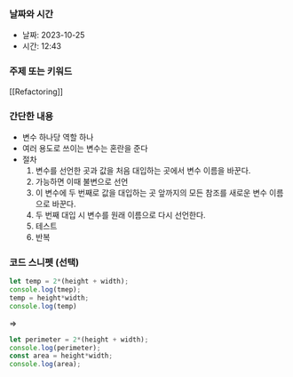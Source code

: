 ### 날짜와 시간

- 날짜: 2023-10-25
- 시간: 12:43

### 주제 또는 키워드
[[Refactoring]]
### 간단한 내용
- 변수 하나당 역할 하나
- 여러 용도로 쓰이는 변수는 혼란을 준다
- 절차
	1. 변수를 선언한 곳과 값을 처음 대입하는 곳에서 변수 이름을 바꾼다.
	2. 가능하면 이때 불변으로 선언
	3. 이 변수에 두 번째로 값을 대입하는 곳 앞까지의 모든 참조를 새로운 변수 이름으로 바꾼다.
	4. 두 번째 대입 시 변수를 원래 이름으로 다시 선언한다.
	5. 테스트
	6. 반복

### 코드 스니펫 (선택)

```javascript
let temp = 2*(height + width);
console.log(tmep);
temp = height*width;
console.log(temp)
```
=>
```javascript
let perimeter = 2*(height + width);
console.log(perimeter);
const area = height*width;
console.log(area);
```